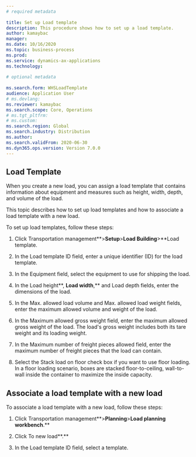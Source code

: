 ```yaml
--- 
# required metadata 
 
title: Set up Load template
description: This procedure shows how to set up a load template. 
author: kamaybac
manager:  
ms.date: 10/16/2020
ms.topic: business-process 
ms.prod:  
ms.service: dynamics-ax-applications 
ms.technology:  
 
# optional metadata 
 
ms.search.form: WHSLoadTemplate   
audience: Application User 
# ms.devlang:  
ms.reviewer: kamaybac
ms.search.scope: Core, Operations 
# ms.tgt_pltfrm:  
# ms.custom:  
ms.search.region: Global
ms.search.industry: Distribution
ms.author: 
ms.search.validFrom: 2020-06-30 
ms.dyn365.ops.version: Version 7.0.0 
---
```


## Load Template

When you create a new load, you can assign a load template that contains information about equipment and measures such as height, width, depth, and volume of the load.

This topic describes how to set up load templates and how to associate a load template with a new load.

To set up load templates, follow these steps:

1.  Click Transportation management**&gt;**Setup**&gt;**Load Building**&gt;**Load template.

2.  In the Load template ID field, enter a unique identifier (ID) for the load template.

3.  In the Equipment field, select the equipment to use for shipping the load.

4.  In the Load height**, **Load width**,** and Load depth fields, enter the dimensions of the load.

5.  In the Max. allowed load volume and Max. allowed load weight fields, enter the maximum allowed volume and weight of the load.

6.  In the Maximum allowed gross weight field, enter the maximum allowed gross weight of the load. The load's gross weight includes both its tare weight and its loading weight.

7.  In the Maximum number of freight pieces allowed field, enter the maximum number of freight pieces that the load can contain.

8.  Select the Stack load on floor check box if you want to use floor loading. In a floor loading scenario, boxes are stacked floor-to-ceiling, wall-to-wall inside the container to maximize the inside capacity.

## Associate a load template with a new load

To associate a load template with a new load, follow these steps:

1.  Click Transportation management**&gt;**Planning**&gt;**Load planning workbench**.**

2.  Click To new load**.**

3.  In the Load template ID field, select a template.



